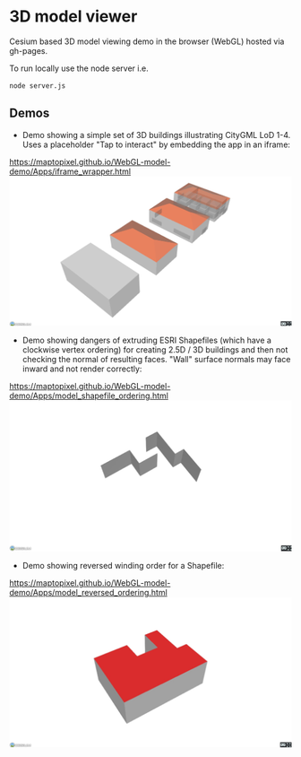 # 3D model viewer

Cesium based 3D model viewing demo in the browser (WebGL) hosted via gh-pages.

To run locally use the node server i.e.

    node server.js
		
## Demos

- Demo showing a simple set of 3D buildings illustrating CityGML LoD 1-4. Uses a placeholder "Tap to interact" by embedding the app in an iframe:

https://maptopixel.github.io/WebGL-model-demo/Apps/iframe_wrapper.html
![CityGML](images/CityGML_LoD_1-2.jpg "CityGML LoD 1-4")

- Demo showing dangers of extruding ESRI Shapefiles (which have a clockwise vertex ordering) for creating 2.5D / 3D buildings and then not checking the normal of resulting faces. "Wall" surface normals may face inward and not render correctly:

https://maptopixel.github.io/WebGL-model-demo/Apps/model_shapefile_ordering.html
![Normals inward](images/abnormal_normals.jpg "abnormal_normals")

- Demo showing reversed winding order for a Shapefile:

https://maptopixel.github.io/WebGL-model-demo/Apps/model_reversed_ordering.html
![Normals outward](images/normal_normals.jpg "normal_normals")

